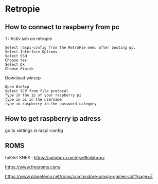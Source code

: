 # Retropie

## How to connect to raspberry from pc


1 : Activ ssh on retropie
```
Select raspi-config from the RetroPie menu after booting up.
Select Interface Options
Select SSH
Choose Yes
Select Ok
Choose Finish
```
Download winscp
```
Open WinScp
Select SCP from file protocol
Type in the ip of your raspberry pi
type in pi in the username
type in raspberry in the password category
```
## How to get raspberry ip adress

go to settings in raspi-config

## ROMS

fullSet SNES : https://uptobox.com/ejzd9mlxhrmv

https://www.freeroms.com/

https://www.planetemu.net/roms/commodore-amiga-games-adf?page=Z

